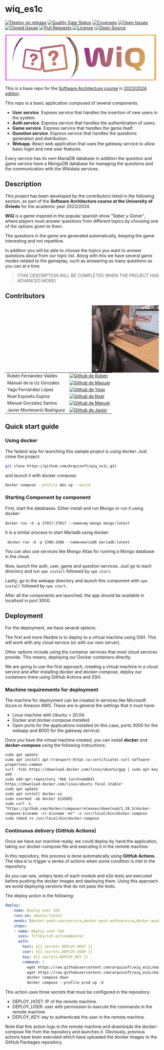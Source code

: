 # wiq_es1c

[![Deploy on release](https://github.com/Arquisoft/wiq_es1c/actions/workflows/release.yml/badge.svg)](https://github.com/Arquisoft/wiq_es1c/actions/workflows/release.yml)
[![Quality Gate Status](https://sonarcloud.io/api/project_badges/measure?project=Arquisoft_wiq_es1c&metric=alert_status)](https://sonarcloud.io/summary/new_code?id=Arquisoft_wiq_es1c)
[![Coverage](https://sonarcloud.io/api/project_badges/measure?project=Arquisoft_wiq_es1c&metric=coverage)](https://sonarcloud.io/summary/new_code?id=Arquisoft_wiq_es1c) [![Open Issues](https://img.shields.io/github/issues-raw/Arquisoft/wiq_es1c)](https://github.com/Arquisoft/wiq_es1c/issues) [![Closed Issues](https://img.shields.io/github/issues-closed-raw/Arquisoft/wiq_es1c)](https://github.com/Arquisoft/wiq_es1c/issues?q=is%3Aissue+is%3Aclosed) [![Pull Requests](https://img.shields.io/github/issues-pr/Arquisoft/wiq_es1c)](https://github.com/Arquisoft/wiq_es1c/pulls) [![License](https://img.shields.io/github/license/Arquisoft/wiq_es1c)](https://github.com/Arquisoft/wiq_es1c/blob/main/LICENSE) [![Open Source](https://badges.frapsoft.com/os/v1/open-source.svg?v=103)](https://opensource.org/) 


[![Website](https://github.com/Arquisoft/wiq_es1c/blob/master/media/img/wiq_banner_readme.png)](http://wiqgame.run.place/)

This is a base repo for the [Software Architecture course](http://arquisoft.github.io/) in [2023/2024 edition](https://arquisoft.github.io/course2324.html). 

This repo is a basic application composed of several components.

- **User service**. Express service that handles the insertion of new users in the system.
- **Auth service**. Express service that handles the authentication of users.
- **Game service**. Express service that handles the game itself.
- **Question service**. Express service that handles the questions generation and distribution.
- **Webapp**. React web application that uses the gateway service to allow basic login and new user features.

Every service has its own MariaDB database in addition the question and game service have a MongoDB database for managing the questions and the communication with the Wikidata services.



## Description

This project has been developed by the contributors listed in the following section, as part of the **Software Architecture course at the University of Oviedo** for the academic year 2023/2024.

**WIQ** is a game inspired in the popular spanish show *"Saber y Ganar"*, where players must answer questions from different topics by choosing one of the options given to them. 

The questions in the game are generated automatically, keeping the game interesting and not repetitive. 

In addition you will be able to choose the topics you want to answer questions about from our topic list. Along with this we have several game modes related to the gameplay, such as answering as many questions as you can at a time

> (THIS DESCRIPTION WILL BE COMPLETED WHEN THE PROJECT HAS ADVANCED MORE)

## Contributors
<img align="right" width="220" height="220" src="media/gif/limbani-monkey.gif"> 

<table>
  <tr>
    <td>Rubén Fernández Valdés</td>
    <td><a href="https://github.com/RubenFern"><img alt="Github de Rubén" src="https://img.shields.io/badge/Rub%C3%A9n-lightgray?logo=github"></a></td>
  </tr>
  <tr>
    <td>Manuel de la Uz González</td>
    <td><a href="https://github.com/Manueluz"><img alt="Github de Manuel" src="https://img.shields.io/badge/Manuel-lightgray?logo=github"></a></td>
  </tr>
  <tr>
    <td>Yago Fernández López</td>
    <td><a href="https://github.com/uo289549"><img alt="Github de Yago" src="https://img.shields.io/badge/Yago-lightgray?logo=github"></a></td>
  </tr>
  <tr>
    <td>Noel Expósito Espina</td>
    <td><a href="https://github.com/22Noel"><img alt="Github de Noel" src="https://img.shields.io/badge/Noel-lightgray?logo=github"></a></td>
  </tr>
  <tr>
    <td>Manuel González Santos</td>
    <td><a href="https://github.com/gs-Manuel"><img alt="Github de Manuel" src="https://img.shields.io/badge/Manuel-lightgray?logo=github"></a></td>
  </tr>
  <tr>
    <td>Javier Monteserín Rodríguez</td>
    <td><a href="https://github.com/uo288524"><img alt="Github de Javier" src="https://img.shields.io/badge/Javier-lightgray?logo=github"></a></td>
  </tr>
</table>

## Quick start guide

### Using docker

The fastest way for launching this sample project is using docker. Just clone the project:

```sh
git clone https://github.com/Arquisoft/wiq_es1c.git
```

and launch it with docker compose:

```sh
docker compose --profile dev up --build
```

### Starting Component by component

First, start the databases. Either install and run Mongo or run it using docker:

```docker run -d -p 27017:27017 --name=my-mongo mongo:latest```

It is a similar process to start Mariadb using docker:

``` docker run -d -p 3306:3306 --name=mariadb mariadb:latest```

You can also use services like Mongo Altas for running a Mongo database in the cloud.

Now, launch the auth, user, game and question services. Just go to each directory and run `npm install` followed by `npm start`.

Lastly, go to the webapp directory and launch this component with `npm install` followed by `npm start`.

After all the components are launched, the app should be available in localhost in port 3000.

## Deployment

For the deployment, we have several options. 

The first and more flexible is to deploy to a virtual machine using SSH. This will work with any cloud service (or with our own server). 

Other options include using the container services that most cloud services provide. This means, deploying our Docker containers directly. 

We are going to use the first approach, creating a virtual machine in a cloud service and after installing docker and docker-compose, deploy our containers there using GitHub Actions and SSH.

### Machine requirements for deployment

The machine for deployment can be created in services like Microsoft Azure or Amazon AWS. These are in general the settings that it must have:

- Linux machine with Ubuntu > 20.04.
- Docker and docker-compose installed.
- Open ports for the applications installed (in this case, ports 3000 for the webapp and 8000 for the gateway service).

Once you have the virtual machine created, you can install **docker** and **docker-compose** using the following instructions:

```ssh
sudo apt update
sudo apt install apt-transport-https ca-certificates curl software-properties-common
curl -fsSL https://download.docker.com/linux/ubuntu/gpg | sudo apt-key add -
sudo add-apt-repository "deb [arch=amd64] https://download.docker.com/linux/ubuntu focal stable"
sudo apt update
sudo apt install docker-ce
sudo usermod -aG docker ${USER}
sudo curl -L "https://github.com/docker/compose/releases/download/1.28.5/docker-compose-$(uname -s)-$(uname -m)" -o /usr/local/bin/docker-compose
sudo chmod +x /usr/local/bin/docker-compose
```

### Continuous delivery (GitHub Actions)

Once we have our machine ready, we could deploy by hand the application, taking our docker-compose file and executing it in the remote machine. 

In this repository, this process is done automatically using **GitHub Actions**. The idea is to trigger a series of actions when some condition is met in the repository. 

As you can see, unitary tests of each module and e2e tests are executed before pushing the docker images and deploying them. Using this approach we avoid deploying versions that do not pass the tests.

The deploy action is the following:

```yml
deploy:
    name: Deploy over SSH
    runs-on: ubuntu-latest
    needs: [docker-push-userservice,docker-push-authservice,docker-push-gatewayservice,docker-push-webapp]
    steps:
    - name: Deploy over SSH
      uses: fifsky/ssh-action@master
      with:
        host: ${{ secrets.DEPLOY_HOST }}
        user: ${{ secrets.DEPLOY_USER }}
        key: ${{ secrets.DEPLOY_KEY }}
        command: |
          wget https://raw.githubusercontent.com/arquisoft/wiq_es1c/master/docker-compose.yml -O docker-compose.yml
          wget https://raw.githubusercontent.com/arquisoft/wiq_es1c/master/.env -O .env
          docker compose down
          docker compose --profile prod up -d
```

This action uses three secrets that must be configured in the repository:
- DEPLOY_HOST: IP of the remote machine.
- DEPLOY_USER: user with permission to execute the commands in the remote machine.
- DEPLOY_KEY: key to authenticate the user in the remote machine.

Note that this action logs in the remote machine and downloads the docker-compose file from the repository and launches it. Obviously, previous actions have been executed which have uploaded the docker images to the GitHub Packages repository.
